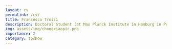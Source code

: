 ```yaml
---
layout: cv
permalink: /cv/
title: Francesco Troisi
description: Doctoral Student (at Max Planck Institute in Hamburg in Prof. Rubio's group)
img: assets/img/chongxiaopic.png
importance: 2
category: toshow
---
```


